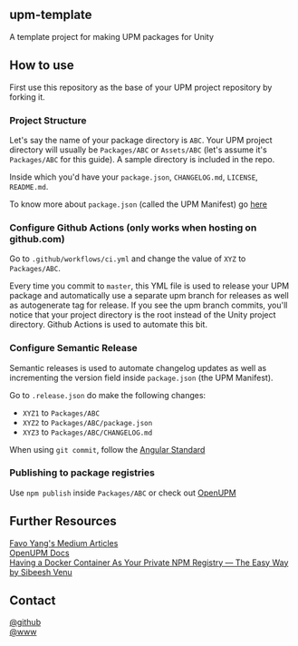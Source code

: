 ## upm-template
A template project for making UPM packages for Unity

## How to use

First use this repository as the base of your UPM project repository by forking it.

### __Project Structure__ 
Let's say the name of your package directory is `ABC`. Your UPM project directory will usually be `Packages/ABC` or `Assets/ABC` (let's assume it's `Packages/ABC` for this guide). A sample directory is included in the repo.

Inside which you'd have your `package.json`, `CHANGELOG.md`, `LICENSE`, `README.md`.

To know more about `package.json` (called the UPM Manifest) go [here](https://docs.unity3d.com/Manual/upm-manifestPkg.html)

### __Configure Github Actions (only works when hosting on github.com)__
Go to `.github/workflows/ci.yml` and change the value of `XYZ` to `Packages/ABC`. 

Every time you commit to `master`, this YML file is used to release your UPM package and automatically use a separate upm branch for releases as well as autogenerate tag for release. If you see the upm branch commits, you'll notice that your project directory is the root instead of the Unity project directory. Github Actions is used to automate this bit.

### __Configure Semantic Release__
Semantic releases is used to automate changelog updates as well as incrementing the version field inside `package.json` (the UPM Manifest). 

Go to `.release.json` do make the following changes:

* `XYZ1` to `Packages/ABC`
* `XYZ2` to `Packages/ABC/package.json`
* `XYZ3` to `Packages/ABC/CHANGELOG.md`

When using `git commit`, follow the [Angular Standard](https://github.com/angular/angular/blob/master/CONTRIBUTING.md#commit)

### __Publishing to package registries__
Use `npm publish` inside `Packages/ABC` or check out [OpenUPM](https://openupm.com/docs/#how-it-works)  

## Further Resources
[Favo Yang's Medium Articles](https://medium.com/@favoyang)  
[OpenUPM Docs](https://openupm.com/docs/)  
[Having a Docker Container As Your Private NPM Registry — The Easy Way by Sibeesh Venu](https://medium.com/better-programming/having-a-docker-container-as-your-private-npm-registry-the-easy-way-68159fa94cc4)  

## Contact
[@github](https://www.github.com/adrenak)  
[@www](http://www.vatsalambastha.com)
